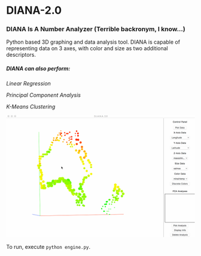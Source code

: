 # DIANA-2.0
### DIANA Is A Number Analyzer (Terrible backronym, I know...)

Python based 3D graphing and data analysis tool.
DIANA is capable of representing data on 3 axes, with color and size as two additional descriptors.

##### DIANA can also perform:

*Linear Regression*

*Principal Component Analysis*

*K-Means Clustering*


![Demo](/misc/demo.gif)

To run, execute `python engine.py`.
